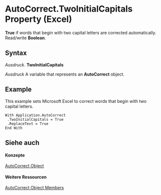 
# AutoCorrect.TwoInitialCapitals Property (Excel)

 **True** if words that begin with two capital letters are corrected automatically. Read/write **Boolean**.


## Syntax

 _Ausdruck_. **TwoInitialCapitals**

 _Ausdruck_ A variable that represents an **AutoCorrect** object.


## Example

This example sets Microsoft Excel to correct words that begin with two capital letters.


```
With Application.AutoCorrect 
 .TwoInitialCapitals = True 
 .ReplaceText = True 
End With
```


## Siehe auch


#### Konzepte


[AutoCorrect Object](2594722a-2ff9-7175-4d35-0da0ad413b0d.md)
#### Weitere Ressourcen


[AutoCorrect Object Members](http://msdn.microsoft.com/library/ee525804-da41-f613-3e2a-6f6b115dcdd6%28Office.15%29.aspx)